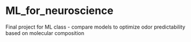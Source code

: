 # ML_for_neuroscience

Final project for ML class - compare models to optimize odor predictability based on molecular composition
